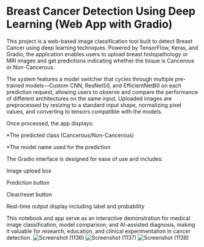 # Breast Cancer Detection Using Deep Learning (Web App with Gradio)
This project is a web-based image classification tool built to detect Breast Cancer using deep learning techniques. Powered by TensorFlow, Keras, and Gradio, the application enables users to upload breast histopathology or MRI images and get predictions indicating whether the tissue is Cancerous or Non-Cancerous.

The system features a model switcher that cycles through multiple pre-trained models—Custom CNN, ResNet50, and EfficientNetB0 on each prediction request, allowing users to observe and compare the performance of different architectures on the same input. Uploaded images are preprocessed by resizing to a standard input shape, normalizing pixel values, and converting to tensors compatible with the models.

Once processed, the app displays:

  *The predicted class (Cancerous/Non-Cancerous)

  *The model name used for the prediction

The Gradio interface is designed for ease of use and includes:

   Image upload box

   Prediction button

   Clear/reset button

   Real-time output display including label and probability

This notebook and app serve as an interactive demonstration for medical image classification, model comparison, and AI-assisted diagnosis, making it valuable for research, education, and clinical experimentation in cancer detection.
![Screenshot (1136)](https://github.com/user-attachments/assets/656312ab-e6da-417e-aa4a-53a2b1fd8924)
![Screenshot (1137)](https://github.com/user-attachments/assets/944c4ea5-0f35-428b-9f8a-400c8cfcd898)
![Screenshot (1138)](https://github.com/user-attachments/assets/578be1a2-d1b8-4190-a5d8-7e990fa9e82f)


